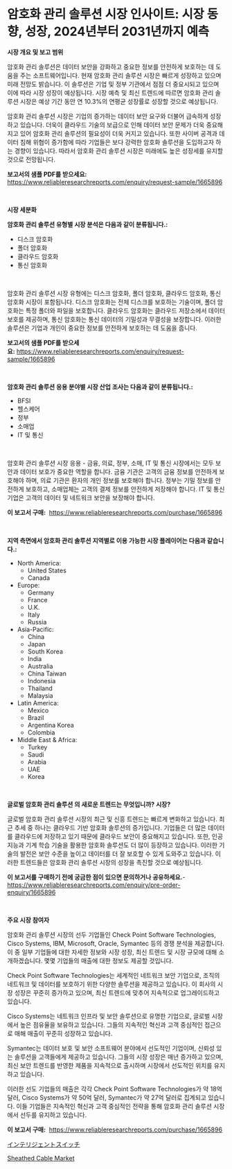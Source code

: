 <p><h1>암호화 관리 솔루션 시장 인사이트: 시장 동향, 성장, 2024년부터 2031년까지 예측</h1></p><p><strong>시장 개요 및 보고 범위</strong></p>
<p><p>암호화 관리 솔루션은 데이터 보안을 강화하고 중요한 정보를 안전하게 보호하는 데 도움을 주는 소프트웨어입니다. 현재 암호화 관리 솔루션 시장은 빠르게 성장하고 있으며 미래 전망도 밝습니다. 이 솔루션은 기업 및 정부 기관에서 점점 더 중요시되고 있으며 이에 따라 시장 성장이 예상됩니다. 시장 예측 및 최신 트렌드에 따르면 암호화 관리 솔루션 시장은 예상 기간 동안 연 10.3%의 연평균 성장률로 성장할 것으로 예상됩니다.</p><p>암호화 관리 솔루션 시장은 기업의 증가하는 데이터 보안 요구와 더불어 급속하게 성장하고 있습니다. 더욱이 클라우드 기술의 보급으로 인해 데이터 보안 문제가 더욱 중요해지고 있어 암호화 관리 솔루션의 필요성이 더욱 커지고 있습니다. 또한 사이버 공격과 데이터 침해 위협이 증가함에 따라 기업들은 보다 강력한 암호화 솔루션을 도입하고자 하는 경향이 있습니다. 따라서 암호화 관리 솔루션 시장은 미래에도 높은 성장세를 유지할 것으로 전망됩니다.</p></p>
<p><strong>보고서의 샘플 PDF를 받으세요:</strong> <a href="https://www.reliableresearchreports.com/enquiry/request-sample/1665896">https://www.reliableresearchreports.com/enquiry/request-sample/1665896</a></p>
<p>&nbsp;</p>
<p><strong>시장 세분화</strong></p>
<p><strong>암호화 관리 솔루션 유형별 시장 분석은 다음과 같이 분류됩니다.:</strong></p>
<p><ul><li>디스크 암호화</li><li>폴더 암호화</li><li>클라우드 암호화</li><li>통신 암호화</li></ul></p>
<p>&nbsp;</p>
<p><p>암호화 관리 솔루션 시장 유형에는 디스크 암호화, 폴더 암호화, 클라우드 암호화, 통신 암호화 시장이 포함됩니다. 디스크 암호화는 전체 디스크를 보호하는 기술이며, 폴더 암호화는 특정 폴더와 파일을 보호합니다. 클라우드 암호화는 클라우드 저장소에서 데이터 보호를 제공하며, 통신 암호화는 통신 데이터의 기밀성과 무결성을 보장합니다. 이러한 솔루션은 기업과 개인이 중요한 정보를 안전하게 보호하는 데 도움을 줍니다.</p></p>
<p><strong>보고서의 샘플 PDF를 받으세요:</strong>&nbsp;<a href="https://www.reliableresearchreports.com/enquiry/request-sample/1665896">https://www.reliableresearchreports.com/enquiry/request-sample/1665896</a></p>
<p>&nbsp;</p>
<p><strong> 암호화 관리 솔루션 응용 분야별 시장 산업 조사는 다음과 같이 분류됩니다.:</strong></p>
<p><ul><li>BFSI</li><li>헬스케어</li><li>정부</li><li>소매업</li><li>IT 및 통신</li></ul></p>
<p>&nbsp;</p>
<p><p>암호화 관리 솔루션 시장 응용 - 금융, 의료, 정부, 소매, IT 및 통신 시장에서는 모두 보안과 데이터 보호가 중요한 역할을 합니다. 금융 기관은 고객의 금융 정보를 안전하게 보호해야 하며, 의료 기관은 환자의 개인 정보를 보호해야 합니다. 정부는 기밀 정보를 안전하게 보호하고, 소매업체는 고객의 결제 정보를 안전하게 저장해야 합니다. IT 및 통신 기업은 고객의 데이터 및 네트워크 보안을 보장해야 합니다.</p></p>
<p><strong>이 보고서 구매:</strong>&nbsp; <a href="https://www.reliableresearchreports.com/purchase/1665896">https://www.reliableresearchreports.com/purchase/1665896</a></p>
<p>&nbsp;</p>
<p><strong>지역 측면에서 암호화 관리 솔루션 지역별로 이용 가능한 시장 플레이어는 다음과 같습니다.:</strong></p>
<p><ul>
    <li>
        North America:
        <ul>
            <li>United States</li>
            <li>Canada</li>
        </ul>
    </li>
    <li>
        Europe:
        <ul>
            <li>Germany</li>
            <li>France</li>
            <li>U.K.</li>
            <li>Italy</li>
            <li>Russia</li>
        </ul>
    </li>
    <li>
        Asia-Pacific:
        <ul>
            <li>China</li>
            <li>Japan</li>
            <li>South Korea</li>
            <li>India</li>
            <li>Australia</li>
            <li>China Taiwan</li>
            <li>Indonesia</li>
            <li>Thailand</li>
            <li>Malaysia</li>
        </ul>
    </li>
    <li>
        Latin America:
        <ul>
            <li>Mexico</li>
            <li>Brazil</li>
            <li>Argentina Korea</li>
            <li>Colombia</li>
        </ul>
    </li>
    <li>
        Middle East & Africa:
        <ul>
            <li>Turkey</li>
            <li>Saudi</li>
            <li>Arabia</li>
            <li>UAE</li>
            <li>Korea</li>
        </ul>
    </li>
    </ul></p>
<p>&nbsp;</p>
<p><strong>글로벌 암호화 관리 솔루션 의 새로운 트렌드는 무엇입니까? 시장?</strong></p>
<p><p>글로벌 암호화 관리 솔루션 시장의 최근 및 신흥 트렌드는 빠르게 변화하고 있습니다. 최근 추세 중 하나는 클라우드 기반 암호화 솔루션의 증가입니다. 기업들은 더 많은 데이터를 클라우드에 저장하고 있기 때문에 클라우드 보안이 중요해지고 있습니다. 또한, 인공 지능과 기계 학습 기술을 활용한 암호화 솔루션도 더 많이 등장하고 있습니다. 이러한 기술의 발전은 보안 수준을 높이고 데이터를 더 잘 보호할 수 있게 도와주고 있습니다. 이러한 트렌드들은 암호화 관리 솔루션 시장의 성장을 촉진할 것으로 예상됩니다.</p></p>
<p><strong>이 보고서를 구매하기 전에 궁금한 점이 있으면 문의하거나 공유하세요.</strong>- <a href="https://www.reliableresearchreports.com/enquiry/pre-order-enquiry/1665896">https://www.reliableresearchreports.com/enquiry/pre-order-enquiry/1665896</a></p>
<p>&nbsp;</p>
<p><strong>주요 시장 참여자</strong></p>
<p><p>암호화 관리 솔루션 시장의 선두 기업들인 Check Point Software Technologies, Cisco Systems, IBM, Microsoft, Oracle, Symantec 등의 경쟁 분석을 제공합니다. 이 중 일부 기업들에 대한 자세한 정보와 시장 성장, 최신 트렌드 및 시장 규모에 대해 소개하겠습니다. 몇몇 기업들의 매출에 대한 정보도 제공할 것입니다.</p><p>Check Point Software Technologies는 세계적인 네트워크 보안 기업으로, 조직의 네트워크 및 데이터를 보호하기 위한 다양한 솔루션을 제공하고 있습니다. 이 회사의 시장 성장은 꾸준히 증가하고 있으며, 최신 트렌드에 맞추어 지속적으로 업그레이드하고 있습니다.</p><p>Cisco Systems는 네트워크 인프라 및 보안 솔루션으로 유명한 기업으로, 글로벌 시장에서 높은 점유율을 보유하고 있습니다. 그들의 지속적인 혁신과 고객 중심적인 접근으로 매해 매출이 꾸준히 성장하고 있습니다.</p><p>Symantec는 데이터 보호 및 보안 소프트웨어 분야에서 선도적인 기업이며, 신뢰성 있는 솔루션을 고객들에게 제공하고 있습니다. 그들의 시장 성장은 매년 증가하고 있으며, 최신 보안 트렌드를 반영한 제품을 지속적으로 출시하며 시장에서 선도적인 위치를 유지하고 있습니다.</p><p>이러한 선도 기업들의 매출은 각각 Check Point Software Technologies가 약 18억 달러, Cisco Systems가 약 50억 달러, Symantec가 약 27억 달러로 집계되고 있습니다. 이들 기업들은 지속적인 혁신과 고객 중심적인 전략을 통해 암호화 관리 솔루션 시장에서 선두를 유지하고 있습니다.</p></p>
<p><strong>이 보고서 구매:</strong>&nbsp;&nbsp;<a href="https://www.reliableresearchreports.com/purchase/1665896">https://www.reliableresearchreports.com/purchase/1665896</a></p>
<p><p><a href="https://github.com/mreklxf44233/Market-Research-Report-List-1/blob/main/205093116166.md">インテリジェントスイッチ</a></p><p><a href="https://github.com/CliffMedina6/Market-Research-Report-List-4/blob/main/sheathed-cable-market.md">Sheathed Cable Market</a></p></p>

